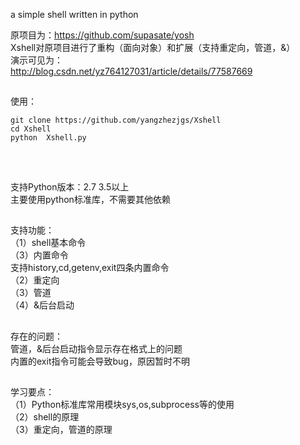 a simple shell written in python

原项目为：https://github.com/supasate/yosh
</br>
Xshell对原项目进行了重构（面向对象）和扩展（支持重定向，管道，&） <br/>
演示可见为：<br/>
http://blog.csdn.net/yz764127031/article/details/77587669<br/>
##
使用：
<br/>
```
git clone https://github.com/yangzhezjgs/Xshell
cd Xshell
python  Xshell.py
```
<br/>

##
支持Python版本：2.7 3.5以上 <br/>
主要使用python标准库，不需要其他依赖<br/>

##
支持功能： <br/>
（1）shell基本命令<br/>
（3）内置命令 <br/>
支持history,cd,getenv,exit四条内置命令<br/>
（2）重定向 <br/>
（3）管道 <br/>
（4）&后台启动 <br/>

##
存在的问题： <br/>
管道，&后台启动指令显示存在格式上的问题 <br/>
内置的exit指令可能会导致bug，原因暂时不明<br/>

##
学习要点：<br/>
（1）Python标准库常用模块sys,os,subprocess等的使用 <br/>
（2）shell的原理 <br/>
（3）重定向，管道的原理<br/>
